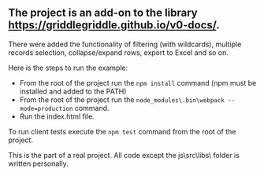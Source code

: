 ## The project is an add-on to the library https://griddlegriddle.github.io/v0-docs/.

There were added the functionality of filtering (with wildcards), multiple records selection, collapse/expand rows, export to Excel and so on.

Here is the steps to run the example:

* From the root of the project run the `npm install` command (npm must be installed and added to the PATH)
* From the root of the project run the `node_modules\.bin\webpack --mode=production` command.
* Run the index.html file.
	
To run client tests execute the `npm test` command from the root of the project.
	
This is the part of a real project. All code except the js\src\libs\ folder is written personally.